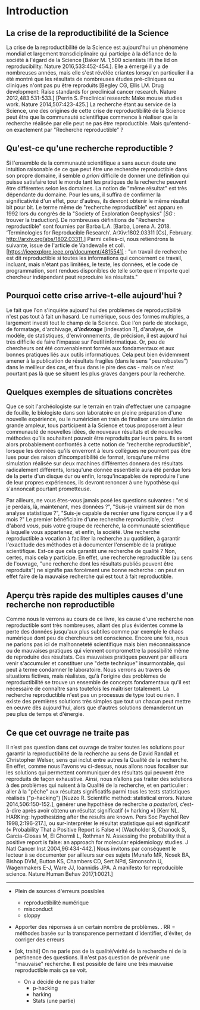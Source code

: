 # Introduction

## La crise de la reproductibilité de la Science

La crise de la reproductibilité de la Science est aujourd'hui un phénomène mondial et
largement transdiciplinaire qui participe à la défiance de la société à l'égard
de la Science [Baker M. 1,500 scientists lift the lid on reproducibility. Nature 2016,533:452-454.]. Elle a émergé il y a de nombreuses années, mais elle s'est révélée criantes lorsqu'en particulier il a été montré que les résultats de nombreuses études pré-cliniques ou cliniques n'ont pas pu être reproduits [Begley CG, Ellis LM. Drug development: Raise standards for preclinical cancer research. Nature 2012,483:531-533.] [Perrin S. Preclinical research: Make mouse studies work. Nature 2014,507:423-425.] La recherche étant au service de la Science, une des origines de cette crise de reproductibilité de la Science peut être que la communauté scientifique commence à réaliser que la recherche réalisée par elle peut ne pas être reproductible. Mais qu'entend-on exactement par "Recherche reproductible" ? 

## Qu'est-ce qu'une recherche reproductible ?

Si l'ensemble de la communauté scientifique a sans aucun doute une
intuition raisonable de ce que peut être une recherche reproductible dans son
propre domaine, il semble *a priori* difficile de donner une
définition qui puisse satisfaire tout le monde tant les pratiques de la
recherche peuvent être différentes selon les domaines. La notion de "même
résultat" est très dépendante du domaine. Pour les uns, il suffira de confirmer
la significativité d'un effet, pour d'autres, ils devront obtenir le même
résultat bit pour bit. Le terme même de "recherche reproductible" est apparu en 1992 lors du congrès de la "Society of Exploration Geophysics" [*SG* : trouver la traduction]. De nombreuses définitions de "Recherche reproductible" sont fournies par Barba L.A. [Barba, Lorena A. 2018. ‘Terminologies for Reproducible Research’. ArXiv:1802.03311 [Cs], February. http://arxiv.org/abs/1802.03311.] Parmi celles-ci, nous retiendrons la suivante, issue de l'article de Vandewalle et coll.[https://ieeexplore.ieee.org/document/4815541] : "un travail de recherche est dit reproductible si toutes les informations qui concernent ce travail, incluant, mais n'étant pas limitées, le texte, les données, et le code de programmation, sont rendues disponibles de telle sorte que n'importe quel chercheur indépendant peut reproduire les résultats." 

## Pourquoi cette crise arrive-t-elle aujourd'hui ?

Le fait que l'on s'inquiète aujourd'hui des problèmes de reproductibilité n'est
pas tout à fait un hasard. Le numérique, sous des formes multiples, a largement
investi tout le champ de la Science. Que l'on parle de stockage, de formatage,
d'archivage, ***d'indexage*** [indexation ?], d'analyse, de modèle, de statistiques,
d'environnements, de précision, il est aujourd'hui très difficile de faire
l'impasse sur l'outil informatique. Or, peu de chercheurs ont été convenablemnt
formés aux fondamentaux et aux bonnes pratiques liés aux outils informatiques. Cela peut
bien évidemment amener à la publication de résultats fragiles (dans le sens "peu robustes") dans le meilleur
des cas, et faux dans le pire des cas - mais ce n'est pourtant pas là que se
situent les plus graves dangers pour la recherche. 

## Quelques exemples de situations concrètes

Que ce soit l'archéologiste sur le terrain en train d'effectuer une campagne de
fouille, le biologiste dans son laboratoire en pleine préparation d'une
nouvelle expérience, ou le numéricien en train de finaliser une simulation de
grande ampleur, tous participent à la Science et tous proposeront à leur
communauté de nouvelles idées, de nouveaux résultats et de nouvelles méthodes
qu'ils souhaitent pouvoir être reproduits par leurs pairs. Ils seront alors
probablement confrontés à cette notion de "recherche reproductible", lorsque les
données qu'ils enverront à leurs collègues ne pourront pas être lues pour des
raison d'incompatibilité de format, lorsqu'une même simulation réalisée sur
deux machines différentes donnera des résultats radicalement différents,
lorsqu'une donnée essentielle aura été perdue lors de la perte d'un disque dur
ou enfin, lorsqu'incapables de reproduire l'une de leur propres expériences, ils
devront renoncer à une hypothèse qui s'annoncait pourtant prometteuse. 

Par ailleurs, ne vous êtes-vous jamais posé les questions suivantes : "et si je perdais, là, maintenant, mes données ?", "Suis-je vraiment sûr de mon analyse statistique ?", "Suis-je capable de recréer une figure conçue il y a 6 mois ?" Le premier bénéficiaire d'une recherche reproductible, c'est d'abord *vous*, puis votre groupe de recherche, la communauté scientifique à laquelle vous appartenez, et enfin, la société. Une recherche
reproductible a vocation à faciliter la recherche au quotidien, à garantir
l'exactitude des méthodes et à documenter l'ensemble de la pratique
scientifique. Est-ce que cela garantit une recherche de qualité ? Non, certes, mais cela y
participe. En effet, une recherche reproductible (au sens de l'ouvrage, "une recherche dont les résultats publiés peuvent être reproduits") ne signifie pas forcément une bonne
recherche : on peut en effet faire de la mauvaise recherche qui est tout à fait
reproductible.

## Aperçu très rapide des multiples causes d'une recherche non reproductible

Comme nous le verrons au cours de ce livre, les cause d'une recherche
non reproductible sont très nombreuses, allant des plus évidentes comme la
perte des données jusqu'aux plus subtiles comme par exemple le chaos numérique
dont peu de chercheurs ont conscience. Encore une fois, nous ne parlons pas ici
de malhonneteté scientifique mais bien méconnaissance ou de mauvaises pratiques
qui viennent compromettre la possibilité même de reproduire des résultats. Ces
mauvaises pratiques peuvent par ailleurs venir s'accumuler et constituer une
"dette technique" insurmontable, qui peut à terme condamner le laboratoire. Nous
verrons au travers de situations fictives, mais réalistes, qu'à l'origine
des problèmes de reproductibilité se trouve un ensemble de concepts fondamentaux qu'il
est nécessaire de connaître sans toutefois les maîtriser totalement. La
recherche reproductible n'est pas un processus de type tout ou rien. Il existe
des premières solutions très simples que tout un chacun peut mettre en oeuvre dès
aujourd'hui, alors que d'autres solutions demanderont un peu plus de temps et
d'énergie. 

## Ce que cet ouvrage ne traite pas

Il n’est pas question dans cet ouvrage de traiter toutes les solutions pour garantir la reproductibilité de la recherche au sens de David Randall et Christopher Welser, sens qui inclut entre autres la Qualité de la recherche. En effet, comme nous l'avons vu ci-dessus, nous allons nous focaliser sur les solutions qui permettent communiquer des résultats qui peuvent être reproduits de façon exhaustive. Ainsi, nous n’allons pas traiter des solutions à des problèmes qui nuisent à la Qualité de la recherche, et en particulier : aller à la "pêche" aux résultats significatifs parmi tous les tests statistiques réalisés ("p-hacking") [Nuzzo R. Scientific method: statistical errors. Nature 2014,506:150-152.], générer une hypothèse de recherche *a posteriori*, c’est-à-dire après avoir obtenu un résultat significatif (« harking ») [Kerr NL. HARKing: hypothesizing after the results are known. Pers Soc Psychol Rev 1998,2:196-217.], ou sur-interpréter le résultat statistique qui est significatif (« Probability That a Positive Report is False ») [Wacholder S, Chanock S, Garcia-Closas M, El Ghormli L, Rothman N. Assessing the probability that a positive report is false: an approach for molecular epidemiology studies. J Natl Cancer Inst 2004,96:434-442.] Nous invitons par conséquent le lecteur à se documenter par ailleurs sur ces sujets [Munafo MR, Nosek BA, Bishop DVM, Button KS, Chambers CD, Sert NPd, Simonsohn U, Wagenmakers E-J, Ware JJ, Ioannidis JPA. A manifesto for reproducible science. Nature Human Behav 2017,1:0021.]



---

* Plein de sources d'erreurs possibles
    * reproductibilité numérique
    * misconduct
    * sloppy
* Apporter des réponses à un certain nombre de problèmes. . RR = méthodes basée sur la transparence permettant d'identifier, d'éviter, de corriger des erreurs

* [ok, traité] On ne parle pas de la qualité/vérité de la recherche ni de la pertinence des questions. Il n'est pas question de prévenir une "mauvaise" recherche. Il est possible de faire une très mauvaise reproductible mais ça se voit.
    * On a décidé de ne pas traiter 
        * p-hacking
        * harking
        * Stats (une partie)
